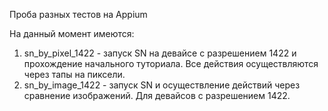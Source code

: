 Проба разных тестов на Appium

На данный момент имеются:
1. sn_by_pixel_1422 - запуск SN на девайсе с разрешением 1422 и прохождение начального туториала. Все действия осуществляются через тапы на пиксели.
2. sn_by_image_1422 - запуск SN и осуществление действий через сравнение изображений. Для девайсов с разрешением 1422.
